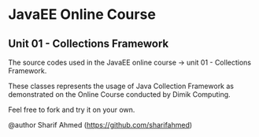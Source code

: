 # JavaEE Online Course
## Unit 01 - Collections Framework
The source codes used in the JavaEE online course -> unit 01 - Collections Framework.

These classes represents the usage of Java Collection Framework as demonstrated on the Online Course conducted by Dimik Computing.

Feel free to fork and try it on your own.

@author  Sharif Ahmed (https://github.com/sharifahmed)
